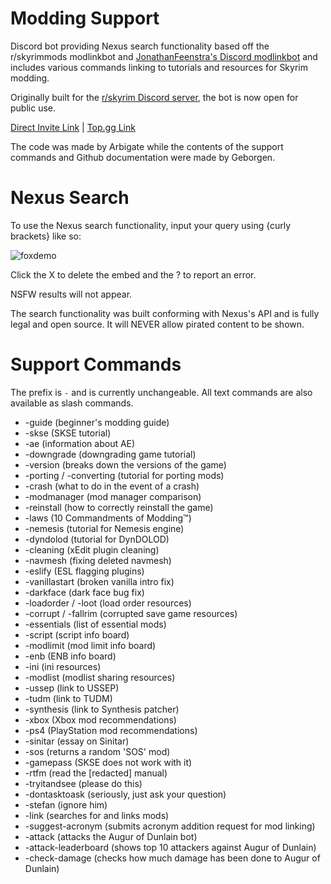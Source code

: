 # Modding Support
Discord bot providing Nexus search functionality based off the r/skyrimmods modlinkbot and [JonathanFeenstra's Discord modlinkbot](https://github.com/JonathanFeenstra/discord-modlinkbot) and includes various commands linking to tutorials and resources for Skyrim modding.

Originally built for the [r/skyrim Discord server](https://discord.com/invite/skyrim), the bot is now open for public use.

[Direct Invite Link](https://discord.com/api/oauth2/authorize?client_id=910688719097430066&permissions=274877925376&scope=bot) | [Top.gg Link](https://top.gg/bot/910688719097430066)

The code was made by Arbigate while the contents of the support commands and Github documentation were made by Geborgen.

# Nexus Search
To use the Nexus search functionality, input your query using {curly brackets} like so:

![foxdemo](https://i.imgur.com/susC6UO.png)

Click the X to delete the embed and the ? to report an error.

NSFW results will not appear.

The search functionality was built conforming with Nexus's API and is fully legal and open source. It will NEVER allow pirated content to be shown.

# Support Commands
The prefix is ``-`` and is currently unchangeable. All text commands are also available as slash commands.

   * -guide (beginner's modding guide)
   * -skse (SKSE tutorial)
   * -ae (information about AE)
   * -downgrade (downgrading game tutorial)
   * -version (breaks down the versions of the game)
   * -porting / -converting (tutorial for porting mods)
   * -crash (what to do in the event of a crash)
   * -modmanager (mod manager comparison)
   * -reinstall (how to correctly reinstall the game)
   * -laws (10 Commandments of Modding™️)
   * -nemesis (tutorial for Nemesis engine)
   * -dyndolod (tutorial for DynDOLOD)
   * -cleaning (xEdit plugin cleaning)
   * -navmesh (fixing deleted navmesh)
   * -eslify (ESL flagging plugins)
   * -vanillastart (broken vanilla intro fix)
   * -darkface (dark face bug fix)
   * -loadorder / -loot (load order resources)
   * -corrupt / -fallrim (corrupted save game resources)
   * -essentials (list of essential mods)
   * -script (script info board)
   * -modlimit (mod limit info board)
   * -enb (ENB info board)
   * -ini (ini resources)
   * -modlist (modlist sharing resources)
   * -ussep (link to USSEP)
   * -tudm (link to TUDM)
   * -synthesis (link to Synthesis patcher)
   * -xbox (Xbox mod recommendations)
   * -ps4 (PlayStation mod recommendations)
   * -sinitar (essay on Sinitar)
   * -sos (returns a random 'SOS' mod)
   * -gamepass (SKSE does not work with it)
   * -rtfm (read the [redacted] manual)
   * -tryitandsee (please do this)
   * -dontasktoask (seriously, just ask your question)
   * -stefan (ignore him)
   * -link (searches for and links mods)
   * -suggest-acronym (submits acronym addition request for mod linking)
   * -attack (attacks the Augur of Dunlain bot)
   * -attack-leaderboard (shows top 10 attackers against Augur of Dunlain)
   * -check-damage (checks how much damage has been done to Augur of Dunlain)
